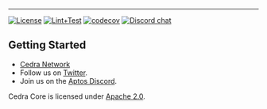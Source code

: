 

---

[![License](https://img.shields.io/badge/license-Apache-green.svg)](LICENSE)
[![Lint+Test](https://github.com/aptos-labs/aptos-core/actions/workflows/lint-test.yaml/badge.svg)](https://github.com/aptos-labs/aptos-core/actions/workflows/lint-test.yaml)
[![codecov](https://codecov.io/gh/aptos-labs/aptos-core/branch/main/graph/badge.svg?token=X01RKXSGDE)](https://codecov.io/gh/aptos-labs/aptos-core)
[![Discord chat](https://img.shields.io/discord/945856774056083548?style=flat-square)](https://discord.gg/Gqwk6SkgWc)

## Getting Started

* [Cedra Network](https://cedra.network/)
* Follow us on [Twitter](https://twitter.com/cedranetwork).
* Join us on the [Aptos Discord](https://discord.gg/Gqwk6SkgWc).


Cedra Core is licensed under [Apache 2.0](https://github.com/cerda-network/cedra-core/blob/main/LICENSE).
